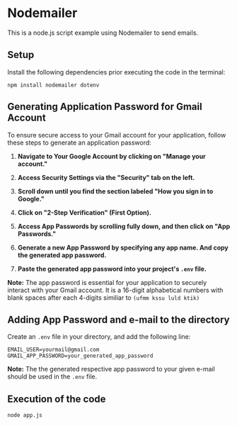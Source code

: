 # Nodemailer 

This is a node.js script example using Nodemailer to send emails.

## Setup

Install the following dependencies prior executing the code in the terminal:

```npm
npm install nodemailer dotenv
```

## Generating Application Password for Gmail Account

To ensure secure access to your Gmail account for your application, follow these steps to generate an application password:

1. **Navigate to Your Google Account by clicking on "Manage your account."** 

2. **Access Security Settings via the "Security" tab on the left.**

3. **Scroll down until you find the section labeled "How you sign in to Google."**

4. **Click on "2-Step Verification" (First Option).**

5. **Access App Passwords by scrolling fully down, and then click on "App Passwords."**

6. **Generate a new App Password by specifying any app name. And copy the generated app password.**

7. **Paste the generated app password into your project's `.env` file.**


**Note:** The app password is essential for your application to securely interact with your Gmail account. It is a 16-digit alphabetical numbers with blank spaces after each 4-digits similiar to `(ufmm kssu luld ktik)`

## Adding App Password and e-mail to the directory

Create an `.env` file in your directory, and add the following line:

```env
EMAIL_USER=yourmail@gmail.com
GMAIL_APP_PASSWORD=your_generated_app_password
```

**Note:** The the generated respective app password to your given e-mail should be used in the `.env` file.

## Execution of the code

```npm
node app.js
